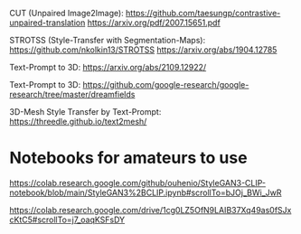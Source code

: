 CUT (Unpaired Image2Image): https://github.com/taesungp/contrastive-unpaired-translation https://arxiv.org/pdf/2007.15651.pdf

STROTSS (Style-Transfer with Segmentation-Maps): https://github.com/nkolkin13/STROTSS https://arxiv.org/abs/1904.12785

Text-Prompt to 3D: https://arxiv.org/abs/2109.12922/

Text-Prompt to 3D: https://github.com/google-research/google-research/tree/master/dreamfields

3D-Mesh Style Transfer by Text-Prompt: https://threedle.github.io/text2mesh/



# Notebooks for amateurs to use

https://colab.research.google.com/github/ouhenio/StyleGAN3-CLIP-notebook/blob/main/StyleGAN3%2BCLIP.ipynb#scrollTo=bJOj_BWi_JwR

https://colab.research.google.com/drive/1cg0LZ5OfN9LAIB37Xq49as0fSJxcKtC5#scrollTo=j7_oaqKSFsDY
